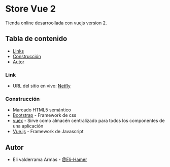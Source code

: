 # Store Vue 2
Tienda online desarroollada con vuejs version 2. 

## Tabla de contenido

- [Links](#links)
- [Construcción](#construcción)
- [Autor](#autor)

### Link

- URL del sitio en vivo: [Netfly](https://shop-vue2.netlify.app/)

### Construcción

- Marcado HTML5 semántico
- [Bootstrap](https://getbootstrap.com/docs/5.0/getting-started/introduction/) - Framework de css
- [vuex](https://vuetifyjs.com/) - Sirve como almacén centralizado para todos los componentes de una aplicación
- [Vue.js](https://vuejs.org/) -  Framework de Javascript

## Autor

- Eli valderrama Armas - [@Eli-Hamer](https://www.facebook.com/eli.valderramaarmas)
